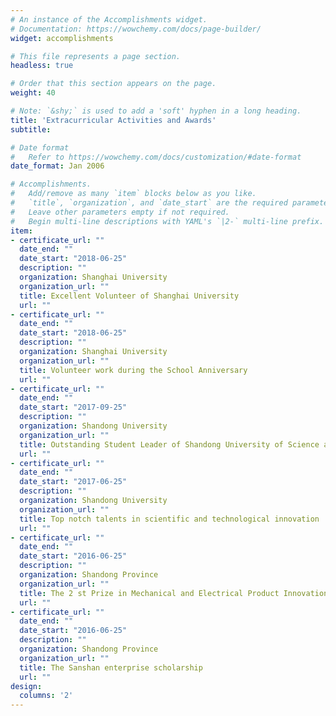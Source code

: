 ```yaml
---
# An instance of the Accomplishments widget.
# Documentation: https://wowchemy.com/docs/page-builder/
widget: accomplishments

# This file represents a page section.
headless: true

# Order that this section appears on the page.
weight: 40

# Note: `&shy;` is used to add a 'soft' hyphen in a long heading.
title: 'Extracurricular Activities and Awards'
subtitle:

# Date format
#   Refer to https://wowchemy.com/docs/customization/#date-format
date_format: Jan 2006

# Accomplishments.
#   Add/remove as many `item` blocks below as you like.
#   `title`, `organization`, and `date_start` are the required parameters.
#   Leave other parameters empty if not required.
#   Begin multi-line descriptions with YAML's `|2-` multi-line prefix.
item:
- certificate_url: ""
  date_end: ""
  date_start: "2018-06-25"
  description: ""
  organization: Shanghai University
  organization_url: ""
  title: Excellent Volunteer of Shanghai University
  url: ""
- certificate_url: ""
  date_end: ""
  date_start: "2018-06-25"
  description: ""
  organization: Shanghai University
  organization_url: ""
  title: Volunteer work during the School Anniversary 
  url: ""
- certificate_url: ""
  date_end: ""
  date_start: "2017-09-25"
  description: ""
  organization: Shandong University
  organization_url: ""
  title: Outstanding Student Leader of Shandong University of Science and Technology
  url: ""
- certificate_url: ""
  date_end: ""
  date_start: "2017-06-25"
  description: ""
  organization: Shandong University
  organization_url: ""
  title: Top notch talents in scientific and technological innovation
  url: ""
- certificate_url: ""
  date_end: ""
  date_start: "2016-06-25"
  description: ""
  organization: Shandong Province
  organization_url: ""
  title: The 2 st Prize in Mechanical and Electrical Product Innovation Design Competition of Shandong Province 
  url: ""
- certificate_url: ""
  date_end: ""
  date_start: "2016-06-25"
  description: ""
  organization: Shandong Province
  organization_url: ""
  title: The Sanshan enterprise scholarship 
  url: ""
design:
  columns: '2' 
---
```

